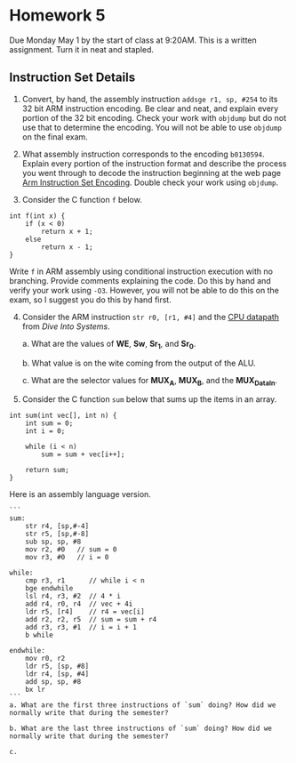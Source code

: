 # Homework 5

Due Monday May 1 by the start of class at 9:20AM. This is a written 
assignment. Turn it in neat and stapled.  

## Instruction Set Details

1. Convert, by hand, the assembly instruction `addsge r1, sp, #254` to its
32 bit ARM instruction encoding.  Be clear and neat, and explain every 
portion of the 32 bit encoding.  Check your work with `objdump` but do not
use that to determine the encoding. You will not be able to use `objdump` 
on the final exam. 

2. What assembly instruction corresponds to the encoding `b0130594`.
Explain every portion of the instruction format and describe the process
you went through to decode the instruction beginning at the web page [Arm Instruction Set Encoding](https://developer.arm.com/documentation/ddi0406/c/Application-Level-Architecture/ARM-Instruction-Set-Encoding/ARM-instruction-set-encoding). Double check your work using `objdump`.

3. Consider the C function `f` below.
```
int f(int x) {
    if (x < 0)
        return x + 1;
    else
        return x - 1;
}

```
Write `f` in ARM assembly using conditional instruction execution
with no branching. Provide comments explaining the code. Do this by hand and verify your work using `-O3`. However, you will not be able to do this on the exam, so I suggest you do this by hand first. 

4. Consider the ARM instruction `str r0, [r1, #4]` and the [CPU datapath](https://diveintosystems.org/book/C5-Arch/_images/cpu.png) from *Dive Into Systems*.
 
    a. What are the values of **WE**, **Sw**, **Sr<sub>1</sub>**, and **Sr<sub>0</sub>**.

    b. What value is on the wite coming from the output of the ALU.

    c. What are the selector values for **MUX<sub>A</sub>**, **MUX<sub>B</sub>**, and the **MUX<sub>DataIn</sub>**. 	
 
5. Consider the C function `sum` below that sums up the items in an array.

```
int sum(int vec[], int n) {
    int sum = 0;
    int i = 0;

    while (i < n)
        sum = sum + vec[i++];

    return sum;
}
```

Here is an assembly language version.

	```
	sum:
		str r4, [sp,#-4]
		str r5, [sp,#-8]
		sub sp, sp, #8
		mov r2, #0   // sum = 0
		mov r3, #0   // i = 0

	while:
		cmp r3, r1      // while i < n
		bge endwhile
		lsl r4, r3, #2  // 4 * i
		add r4, r0, r4  // vec + 4i
		ldr r5, [r4]    // r4 = vec[i]
		add r2, r2, r5  // sum = sum + r4
		add r3, r3, #1  // i = i + 1
		b while

	endwhile:
		mov r0, r2
		ldr r5, [sp, #8]
		ldr r4, [sp, #4]
		add sp, sp, #8
		bx lr
	``` 
    a. What are the first three instructions of `sum` doing? How did we normally write that during the semester?

    b. What are the last three instructions of `sum` doing? How did we normally write that during the semester?
	
	c.
